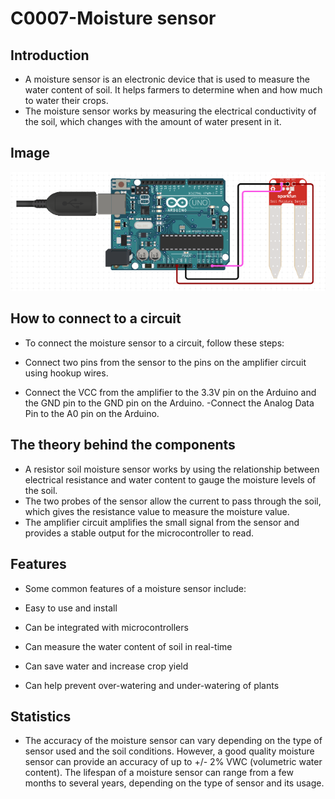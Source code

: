 # C0007-Moisture sensor

## Introduction

- A moisture sensor is an electronic device that is used to measure the water content of soil. It helps farmers to determine when and how much to water their crops.
- The moisture sensor works by measuring the electrical conductivity of the soil, which changes with the amount of water present in it.

## Image

![IMG](IMG/IMG.png)

## How to connect to a circuit

- To connect the moisture sensor to a circuit, follow these steps:

- Connect two pins from the sensor to the pins on the amplifier circuit using hookup wires.
- Connect the VCC from the amplifier to the 3.3V pin on the Arduino and the GND pin to the GND pin on the Arduino.
-Connect the Analog Data Pin to the A0 pin on the Arduino.

## The theory behind the components

- A resistor soil moisture sensor works by using the relationship between electrical resistance and water content to gauge the moisture levels of the soil.
- The two probes of the sensor allow the current to pass through the soil, which gives the resistance value to measure the moisture value.
- The amplifier circuit amplifies the small signal from the sensor and provides a stable output for the microcontroller to read.

## Features

- Some common features of a moisture sensor include:

- Easy to use and install
- Can be integrated with microcontrollers
- Can measure the water content of soil in real-time
- Can save water and increase crop yield
- Can help prevent over-watering and under-watering of plants

## Statistics

- The accuracy of the moisture sensor can vary depending on the type of sensor used and the soil conditions. However, a good quality moisture sensor can provide an accuracy of up to +/- 2% VWC (volumetric water content). The lifespan of a moisture sensor can range from a few months to several years, depending on the type of sensor and its usage.